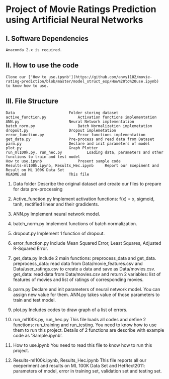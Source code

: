 # Project of Movie Ratings Prediction using Artificial Neural Networks

## I. Software Dependencies
	Anaconda 2.x is required.

## II. How to use the code
	Clone our ['How to use.ipynb'](https://github.com/anvy1102/movie-rating-prediction/blob/master/model_struct_exp/How%20to%20use.ipynb) to know how to use.

## III. File Structure
	Data 						Folder storing dataset
	active_function.py				Activation functions implementation
	ANN.py						Neural Network implementation
	batch_norm.py					Batch Normalization implemetation
	dropout.py					Dropout implemetation
	error_function.py				Error functions implementation
	get_data.py					Pre-process and read data from Dataset
	parm.py						Declare and init parameters of model
	plot.py						Graph Plotter
	run_ml100k.py, run_hec.py			Loading data, parameters and other functions to train and test model
	How to use.ipynb				Present sample code
	Results-ml100k.ipynb, Results_Hec.ipynb		Report our Exepiment and Result on ML 100K Data Set
	README.md					This file

1. Data folder
	Describe the original dataset and create our files to prepare for data pre-processing

2. Active_function.py
	Implement activation functions: f(x) = x, sigmoid, tanh, rectified linear and their gradidents.

3. ANN.py
	Implement neural network model.

4. batch_norm.py
	Implement functions of batch normalization.

5. dropout.py
	Implement 1 function of dropout.

6. error_function.py
	Include Mean Squared Error, Least Squares, Adjusted R-Squared Error.

7. get_data.py
	Include 2 main functions: preprocess_data and get_data.
	preprocess_data: read data from Data/movie_features.csv and Data/user_ratings.csv to create a data and save as Data/movies.csv. 
	get_data: read data from Data/movies.csv and return 2 variables: list of features of movies and list of ratings of corresponding movies.

8. parm.py
	Declare and init parameters of neural network model. You can assign new value for them. ANN.py takes value of those parameters to train and test model.

9. plot.py
	Includes codes to draw graph of a list of errors.

10. run_ml100k.py, run_hec.py
	This file loads all codes and define 2 functions: run_training and run_testing. You need to know how to use them to run this project. Details of 2 functions are describe with example code as 'Sample.ipynb'.

11. How to use.ipynb
	You need to read this file to know how to run this project.

12. Results-ml100k.ipynb, Results_Hec.ipynb
	This file reports all our exeperiment and results on ML 100K Data Set and HetRect2011: parameters of model, error in training set, validation set and testing set.

